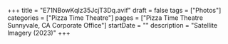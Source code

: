 +++
title = "E71NBowKqIz35JcjT3Dq.avif"
draft = false
tags = ["Photos"]
categories = ["Pizza Time Theatre"]
pages = ["Pizza Time Theatre Sunnyvale, CA Corporate Office"]
startDate = ""
description = "Satellite Imagery (2023)"
+++
